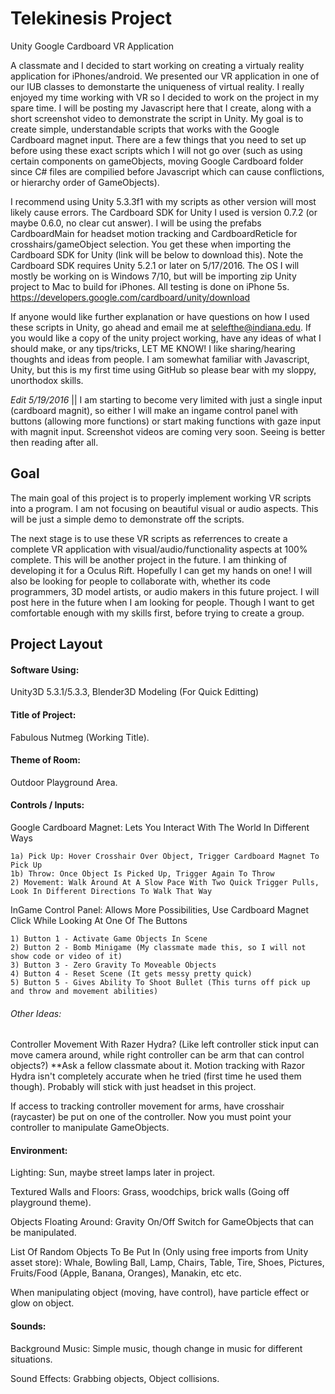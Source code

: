 # Telekinesis Project
Unity Google Cardboard VR Application

A classmate and I decided to start working on creating a virtualy reality application for iPhones/android. We presented our VR application in one of our IUB classes to demonstarte the uniqueness of virtual reality. I really enjoyed my time working with VR so I decided to work on the project in my spare time. I will be posting my Javascript here that I create, along with a short screenshot video to demonstrate the script in Unity. My goal is to create simple, understandable scripts that works with the Google Cardboard magnet input. There are a few things that you need to set up before using these exact scripts which I will not go over (such as using certain components on gameObjects, moving Google Cardboard folder since C# files are compilied before Javascript which can cause conflictions, or hierarchy order of GameObjects). 

I recommend using Unity 5.3.3f1 with my scripts as other version will most likely cause errors. The Cardboard SDK for Unity I used is version 0.7.2 (or maybe 0.6.0, no clear cut answer). I will be using the prefabs CardboardMain for headset motion tracking and CardboardReticle for crosshairs/gameObject selection. You get these when importing the Cardboard SDK for Unity (link will be below to download this). Note the Cardboard SDK requires Unity 5.2.1 or later on 5/17/2016. The OS I will mostly be working on is Windows 7/10, but will be importing zip Unity project to Mac to build for iPhones. All testing is done on iPhone 5s.
https://developers.google.com/cardboard/unity/download

If anyone would like further explanation or have questions on how I used these scripts in Unity, go ahead and email me at selefthe@indiana.edu. If you would like a copy of the unity project working, have any ideas of what I should make, or any tips/tricks, LET ME KNOW! I like sharing/hearing thoughts and ideas from people. I am somewhat familiar with Javascript, Unity, but this is my first time using GitHub so please bear with my sloppy, unorthodox skills. 

*Edit 5/19/2016*  ||  I am starting to become very limited with just a single input (cardboard magnit), so either I will make an ingame control panel with buttons (allowing more functions) or start making functions with gaze input with magnit input. Screenshot videos are coming very soon. Seeing is better then reading after all.

## Goal

The main goal of this project is to properly implement working VR scripts into a program. I am not focusing on beautiful visual or audio aspects. This will be just a simple demo to demonstrate off the scripts.

The next stage is to use these VR scripts as referrences to create a complete VR application with visual/audio/functionality aspects at 100% complete. This will be another project in the future. I am thinking of developing it for a Oculus Rift. Hopefully I can get my hands on one! I will also be looking for people to collaborate with, whether its code programmers, 3D model artists, or audio makers in this future project. I will post here in the future when I am looking for people. Though I want to get comfortable enough with my skills first, before trying to create a group.

## Project Layout

#### Software Using: 
Unity3D 5.3.1/5.3.3, Blender3D Modeling (For Quick Editting)

#### Title of Project: 
Fabulous Nutmeg (Working Title).

#### Theme of Room:
Outdoor Playground Area.

#### Controls / Inputs:
	
Google Cardboard Magnet: Lets You Interact With The World In Different Ways
	
	1a) Pick Up: Hover Crosshair Over Object, Trigger Cardboard Magnet To Pick Up
	1b) Throw: Once Object Is Picked Up, Trigger Again To Throw
	2) Movement: Walk Around At A Slow Pace With Two Quick Trigger Pulls, Look In Different Directions To Walk That Way

InGame Control Panel: Allows More Possibilities, Use Cardboard Magnet Click While Looking At One Of The Buttons

	1) Button 1 - Activate Game Objects In Scene
	2) Button 2 - Bomb Minigame (My classmate made this, so I will not show code or video of it)
	3) Button 3 - Zero Gravity To Moveable Objects
	4) Button 4 - Reset Scene (It gets messy pretty quick)
	5) Button 5 - Gives Ability To Shoot Bullet (This turns off pick up and throw and movement abilities)

###### Other Ideas:

Controller Movement With Razer Hydra? (Like left controller stick input can move camera around, while right controller can be arm that can control objects?)	**Ask a fellow classmate about it. Motion tracking with Razor Hydra isn't completely accurate when he tried (first time he used them though). Probably will stick with just headset in this project.

If access to tracking controller movement for arms, have crosshair (raycaster) be put on one of the controller. Now you must point your controller to manipulate GameObjects.

#### Environment:

Lighting: Sun, maybe street lamps later in project.

Textured Walls and Floors: Grass, woodchips, brick walls (Going off playground theme).

Objects Floating Around: Gravity On/Off Switch for GameObjects that can be manipulated.

List Of Random Objects To Be Put In (Only using free imports from Unity asset store): 
	Whale,
	Bowling Ball,
	Lamp,
	Chairs,
	Table,
	Tire,
	Shoes,
	Pictures,
	Fruits/Food (Apple, Banana, Oranges),
	Manakin,
	etc etc.

When manipulating object (moving, have control), have particle effect or glow on object.
    
    
#### Sounds:

Background Music: Simple music, though change in music for different situations.

Sound Effects: Grabbing objects, Object collisions.
